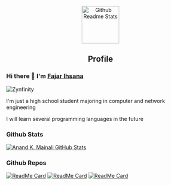 <p align="center">
 <img width="100px" src="https://res.cloudinary.com/anuraghazra/image/upload/v1594908242/logo_ccswme.svg" align="center" alt="Github Readme Stats" />
 <h2 align="center">Profile</h2>
</p>

### Hi there 👋 I'm [Fajar Ihsana](https://ihsanafajar.blogspot.com/)


<img src="https://komarev.com/ghpvc/?username=Zynfinity" alt="Zynfinity" />

<div>
 <p>
I'm just a high school student majoring in computer and network engineering

I will learn several programming languages in the future
</p>
</div>


### Github Stats

[![Anand K. Mainali GitHub Stats](https://github-readme-stats.vercel.app/api?username=Zynfinity&show_icons=true&count_private=true)](https://github.com/Zynfinity)

### Github Repos

[![ReadMe Card](https://github-readme-stats.vercel.app/api/pin/?username=Zynfinity&repo=TelegramBot-js&show_owner=true)](https://github.com/Zynfinity/TelegramBot-js)
[![ReadMe Card](https://github-readme-stats.vercel.app/api/pin/?username=Zynfinity&repo=zx-api&show_owner=true)](https://github.com/Zynfinity/zx-api)
[![ReadMe Card](https://github-readme-stats.vercel.app/api/pin/?username=Zynfinity&repo=Scrapper&show_owner=true)](https://github.com/Zynfinity/Scrapper)
